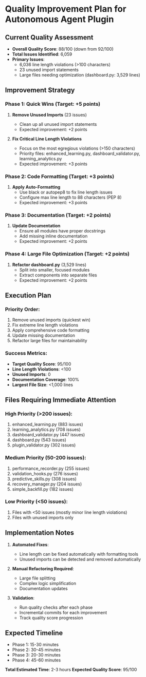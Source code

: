 # Quality Improvement Plan for Autonomous Agent Plugin

## Current Quality Assessment
- **Overall Quality Score**: 88/100 (down from 92/100)
- **Total Issues Identified**: 6,059
- **Primary Issues**:
  - 6,036 line length violations (>100 characters)
  - 23 unused import statements
  - Large files needing optimization (dashboard.py: 3,529 lines)

## Improvement Strategy

### Phase 1: Quick Wins (Target: +5 points)
1. **Remove Unused Imports** (23 issues)
   - Clean up all unused import statements
   - Expected improvement: +2 points

2. **Fix Critical Line Length Violations**
   - Focus on the most egregious violations (>150 characters)
   - Priority files: enhanced_learning.py, dashboard_validator.py, learning_analytics.py
   - Expected improvement: +3 points

### Phase 2: Code Formatting (Target: +3 points)
1. **Apply Auto-Formatting**
   - Use black or autopep8 to fix line length issues
   - Configure max line length to 88 characters (PEP 8)
   - Expected improvement: +3 points

### Phase 3: Documentation (Target: +2 points)
1. **Update Documentation**
   - Ensure all modules have proper docstrings
   - Add missing inline documentation
   - Expected improvement: +2 points

### Phase 4: Large File Optimization (Target: +2 points)
1. **Refactor dashboard.py** (3,529 lines)
   - Split into smaller, focused modules
   - Extract components into separate files
   - Expected improvement: +2 points

## Execution Plan

### Priority Order:
1. Remove unused imports (quickest win)
2. Fix extreme line length violations
3. Apply comprehensive code formatting
4. Update missing documentation
5. Refactor large files for maintainability

### Success Metrics:
- **Target Quality Score**: 95/100
- **Line Length Violations**: <100
- **Unused Imports**: 0
- **Documentation Coverage**: 100%
- **Largest File Size**: <1,000 lines

## Files Requiring Immediate Attention

### High Priority (>200 issues):
1. enhanced_learning.py (883 issues)
2. learning_analytics.py (708 issues)
3. dashboard_validator.py (447 issues)
4. dashboard.py (543 issues)
5. plugin_validator.py (302 issues)

### Medium Priority (50-200 issues):
1. performance_recorder.py (255 issues)
2. validation_hooks.py (276 issues)
3. predictive_skills.py (308 issues)
4. recovery_manager.py (204 issues)
5. simple_backfill.py (182 issues)

### Low Priority (<50 issues):
1. Files with <50 issues (mostly minor line length violations)
2. Files with unused imports only

## Implementation Notes

1. **Automated Fixes**:
   - Line length can be fixed automatically with formatting tools
   - Unused imports can be detected and removed automatically

2. **Manual Refactoring Required**:
   - Large file splitting
   - Complex logic simplification
   - Documentation updates

3. **Validation**:
   - Run quality checks after each phase
   - Incremental commits for each improvement
   - Track quality score progression

## Expected Timeline
- Phase 1: 15-30 minutes
- Phase 2: 30-45 minutes
- Phase 3: 20-30 minutes
- Phase 4: 45-60 minutes

**Total Estimated Time**: 2-3 hours
**Expected Quality Score**: 95/100
